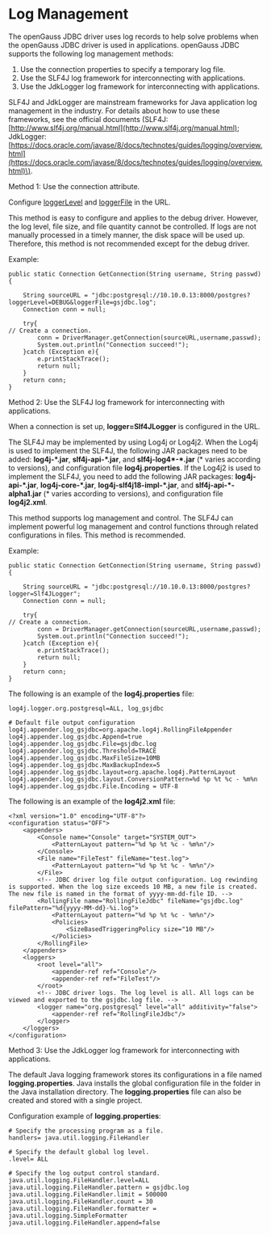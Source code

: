 # Log Management<a name="EN-US_TOPIC_0000001162739216"></a>

The openGauss JDBC driver uses log records to help solve problems when the openGauss JDBC driver is used in applications. openGauss JDBC supports the following log management methods:

1.  Use the connection properties to specify a temporary log file.
2.  Use the SLF4J log framework for interconnecting with applications.
3.  Use the JdkLogger log framework for interconnecting with applications.

SLF4J and JdkLogger are mainstream frameworks for Java application log management in the industry. For details about how to use these frameworks, see the official documents \(SLF4J:  [http://www.slf4j.org/manual.html](http://www.slf4j.org/manual.html); JdkLogger:  [https://docs.oracle.com/javase/8/docs/technotes/guides/logging/overview.html](https://docs.oracle.com/javase/8/docs/technotes/guides/logging/overview.html)\).

Method 1: Use the connection attribute.

Configure  [loggerLevel](en-us_topic_0000001208538179.md#en-us_topic_0283137601_en-us_topic_0237120381_li172661010202920)  and  [loggerFile](en-us_topic_0000001208538179.md#en-us_topic_0283137601_en-us_topic_0237120381_li16921193215307)  in the URL.

This method is easy to configure and applies to the debug driver. However, the log level, file size, and file quantity cannot be controlled. If logs are not manually processed in a timely manner, the disk space will be used up. Therefore, this method is not recommended except for the debug driver.

Example:

```
public static Connection GetConnection(String username, String passwd){

    String sourceURL = "jdbc:postgresql://10.10.0.13:8000/postgres?loggerLevel=DEBUG&loggerFile=gsjdbc.log";
    Connection conn = null;

    try{
// Create a connection.
        conn = DriverManager.getConnection(sourceURL,username,passwd);
        System.out.println("Connection succeed!");
    }catch (Exception e){
        e.printStackTrace();
        return null;
    }
    return conn;
}
```

Method 2: Use the SLF4J log framework for interconnecting with applications.

When a connection is set up,  **logger=Slf4JLogger**  is configured in the URL.

The SLF4J may be implemented by using Log4j or Log4j2. When the Log4j is used to implement the SLF4J, the following JAR packages need to be added:  **log4j-\*.jar**,  **slf4j-api-\*.jar**, and  **slf4j-log4\*-\*.jar**  \(\* varies according to versions\), and configuration file  **log4j.properties**. If the Log4j2 is used to implement the SLF4J, you need to add the following JAR packages:  **log4j-api-\*.jar**,  **log4j-core-\*.jar**,  **log4j-slf4j18-impl-\*.jar**, and  **slf4j-api-\*-alpha1.jar**  \(\* varies according to versions\), and configuration file  **log4j2.xml**.

This method supports log management and control. The SLF4J can implement powerful log management and control functions through related configurations in files. This method is recommended.

Example:

```
public static Connection GetConnection(String username, String passwd){
 
    String sourceURL = "jdbc:postgresql://10.10.0.13:8000/postgres?logger=Slf4JLogger";
    Connection conn = null;
 
    try{
// Create a connection.
        conn = DriverManager.getConnection(sourceURL,username,passwd);
        System.out.println("Connection succeed!");
    }catch (Exception e){
        e.printStackTrace();
        return null;
    }
    return conn;
}
```

The following is an example of the  **log4j.properties**  file:

```
log4j.logger.org.postgresql=ALL, log_gsjdbc

# Default file output configuration
log4j.appender.log_gsjdbc=org.apache.log4j.RollingFileAppender
log4j.appender.log_gsjdbc.Append=true
log4j.appender.log_gsjdbc.File=gsjdbc.log
log4j.appender.log_gsjdbc.Threshold=TRACE
log4j.appender.log_gsjdbc.MaxFileSize=10MB
log4j.appender.log_gsjdbc.MaxBackupIndex=5
log4j.appender.log_gsjdbc.layout=org.apache.log4j.PatternLayout
log4j.appender.log_gsjdbc.layout.ConversionPattern=%d %p %t %c - %m%n
log4j.appender.log_gsjdbc.File.Encoding = UTF-8
```

The following is an example of the  **log4j2.xml**  file:

```
<?xml version="1.0" encoding="UTF-8"?>
<configuration status="OFF">
    <appenders>
        <Console name="Console" target="SYSTEM_OUT">
            <PatternLayout pattern="%d %p %t %c - %m%n"/>
        </Console>
        <File name="FileTest" fileName="test.log">
            <PatternLayout pattern="%d %p %t %c - %m%n"/>
        </File>
        <!-- JDBC driver log file output configuration. Log rewinding is supported. When the log size exceeds 10 MB, a new file is created. The new file is named in the format of yyyy-mm-dd-file ID. -->
        <RollingFile name="RollingFileJdbc" fileName="gsjdbc.log" filePattern="%d{yyyy-MM-dd}-%i.log">
            <PatternLayout pattern="%d %p %t %c - %m%n"/>
            <Policies>
                <SizeBasedTriggeringPolicy size="10 MB"/>
            </Policies>
        </RollingFile>
    </appenders>
    <loggers>
        <root level="all">
            <appender-ref ref="Console"/>
            <appender-ref ref="FileTest"/>
        </root>
        <!-- JDBC driver logs. The log level is all. All logs can be viewed and exported to the gsjdbc.log file. -->
        <logger name="org.postgresql" level="all" additivity="false">
            <appender-ref ref="RollingFileJdbc"/>
        </logger>
    </loggers>
</configuration>
```

Method 3: Use the JdkLogger log framework for interconnecting with applications.

The default Java logging framework stores its configurations in a file named  **logging.properties**. Java installs the global configuration file in the folder in the Java installation directory. The  **logging.properties**  file can also be created and stored with a single project.

Configuration example of  **logging.properties**:

```
# Specify the processing program as a file.
handlers= java.util.logging.FileHandler

# Specify the default global log level.
.level= ALL

# Specify the log output control standard.
java.util.logging.FileHandler.level=ALL
java.util.logging.FileHandler.pattern = gsjdbc.log
java.util.logging.FileHandler.limit = 500000
java.util.logging.FileHandler.count = 30
java.util.logging.FileHandler.formatter = java.util.logging.SimpleFormatter
java.util.logging.FileHandler.append=false

```


